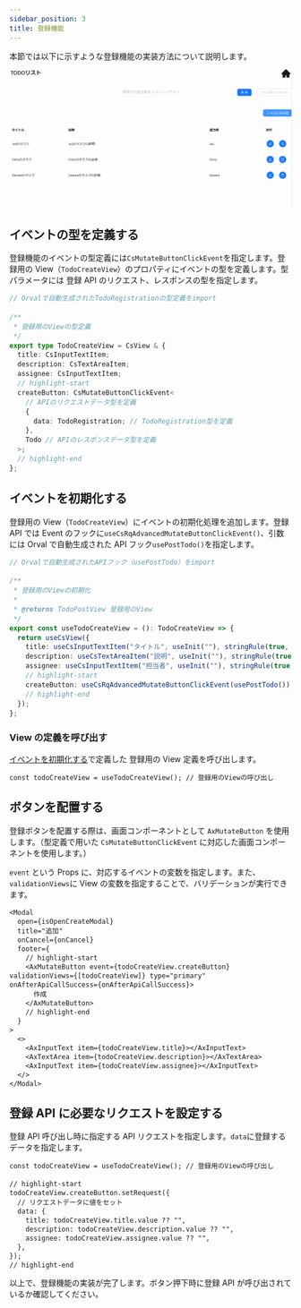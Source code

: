 ```yaml
---
sidebar_position: 3
title: 登録機能
---
```


本節では以下に示すような登録機能の実装方法について説明します。

![登録機能の画面](../../../static/img/crud-create.gif)

## イベントの型を定義する

登録機能のイベントの型定義には`CsMutateButtonClickEvent`を指定します。登録用の View（`TodoCreateView`）のプロパティにイベントの型を定義します。型パラメータには 登録 API のリクエスト、レスポンスの型を指定します。

```ts title="src/app/todo/page.view.ts"
// Orvalで自動生成されたTodoRegistrationの型定義をimport

/**
 * 登録用のViewの型定義
 */
export type TodoCreateView = CsView & {
  title: CsInputTextItem;
  description: CsTextAreaItem;
  assignee: CsInputTextItem;
  // highlight-start
  createButton: CsMutateButtonClickEvent<
    // APIのリクエストデータ型を定義
    {
      data: TodoRegistration; // TodoRegistration型を定義
    },
    Todo // APIのレスポンスデータ型を定義
  >;
  // highlight-end
};
```

## イベントを初期化する

登録用の View（`TodoCreateView`）にイベントの初期化処理を追加します。登録 API では Event のフックに`useCsRqAdvancedMutateButtonClickEvent()`、引数には Orval で自動生成された API フック`usePostTodo()`を指定します。

```ts title="src/app/todo/page.view.ts"
// Orvalで自動生成されたAPIフック（usePostTodo）をimport

/**
 * 登録用のViewの初期化
 *
 * @returns TodoPostView 登録用のView
 */
export const useTodoCreateView = (): TodoCreateView => {
  return useCsView({
    title: useCsInputTextItem("タイトル", useInit(""), stringRule(true, 1, 20), RW.Editable, "タイトルを入力してください"),
    description: useCsTextAreaItem("説明", useInit(""), stringRule(true, 1, 100), RW.Editable, "タスクの説明を入力してください"),
    assignee: useCsInputTextItem("担当者", useInit(""), stringRule(true, 1, 20), RW.Editable, "担当者を入力してください"),
    // highlight-start
    createButton: useCsRqAdvancedMutateButtonClickEvent(usePostTodo()), // イベントの初期化処理の追加
    // highlight-end
  });
};
```

### View の定義を呼び出す

[イベントを初期化する](./create-feature.md#イベントを初期化する)で定義した 登録用の View 定義を呼び出します。

```tsx title="src/app/todo/TodoCreateModal.tsx"
const todoCreateView = useTodoCreateView(); // 登録用のViewの呼び出し
```

## ボタンを配置する

登録ボタンを配置する際は、画面コンポーネントとして `AxMutateButton` を使用します。（型定義で用いた `CsMutateButtonClickEvent` に対応した画面コンポーネントを使用します。）

`event` という Props に、対応するイベントの変数を指定します。また、`validationViews`に View の変数を指定することで、バリデーションが実行できます。

```tsx title="src/app/todo/TodoCreateModal.tsx"
<Modal
  open={isOpenCreateModal}
  title="追加"
  onCancel={onCancel}
  footer={
    // highlight-start
    <AxMutateButton event={todoCreateView.createButton} validationViews={[todoCreateView]} type="primary" onAfterApiCallSuccess={onAfterApiCallSuccess}>
      作成
    </AxMutateButton>
    // highlight-end
  }
>
  <>
    <AxInputText item={todoCreateView.title}></AxInputText>
    <AxTextArea item={todoCreateView.description}></AxTextArea>
    <AxInputText item={todoCreateView.assignee}></AxInputText>
  </>
</Modal>
```

## 登録 API に必要なリクエストを設定する

登録 API 呼び出し時に指定する API リクエストを指定します。`data`に登録するデータを指定します。

```tsx title="src/app/todo/TodoCreateModal.tsx"
const todoCreateView = useTodoCreateView(); // 登録用のViewの呼び出し

// highlight-start
todoCreateView.createButton.setRequest({
  // リクエストデータに値をセット
  data: {
    title: todoCreateView.title.value ?? "",
    description: todoCreateView.description.value ?? "",
    assignee: todoCreateView.assignee.value ?? "",
  },
});
// highlight-end
```

以上で、登録機能の実装が完了します。ボタン押下時に登録 API が呼び出されているか確認してください。
